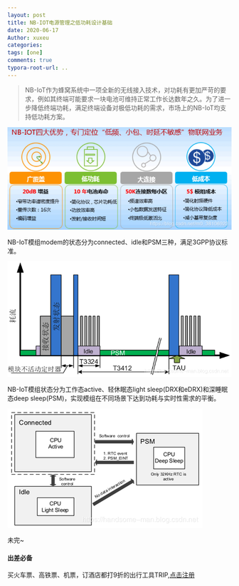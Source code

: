 ```yaml
---
layout: post
title: NB-IOT电源管理之低功耗设计基础
date: 2020-06-17
Author: xuxeu
categories: 
tags: [one]
comments: true
typora-root-url: ..
---
```




> NB-IoT作为蜂窝系统中一项全新的无线接入技术，对功耗有更加严苛的要求，例如其终端可能要求一块电池可维持正常工作长达数年之久。为了进一步降低终端功耗，满足终端设备对极低功耗的需求，市场上的NB-IoT均支持低功耗方案。

![1](/images/2020-06-17-pm-1/1.png)

NB-IoT模组modem的状态分为connected、idle和PSM三种，满足3GPP协议标准。

![2](/images/2020-06-17-pm-1/2.png)

NB-IoT模组状态分为工作态active、轻休眠态light sleep(DRX和eDRX)和深睡眠态deep sleep(PSM)，实现模组在不同场景下达到功耗与实时性需求的平衡。

![3](/images/2020-06-17-pm-1/3.png)



未完~

#### 出差必备

买火车票、高铁票、机票，订酒店都打9折的出行工具TRIP,[点击注册](https://h5.itrip.world/#/register/6tpd1Z)

